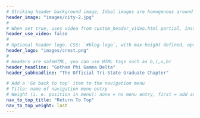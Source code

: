 ```yaml
---
# Striking header background image, Ideal images are homogenous around the centre and contrasting to the text. Non-ideal images can use `title_guard`
header_image: "images/city-2.jpg"
#
# When set true, uses video from custom_header_video.html partial, instead of header_image
header_use_video: false
#
# Optional header logo. CSS: `#blog-logo`, with max-height defined, optimize to prevent scaling
header_logo: "images/crest.png"
#
# Headers are safeHTML, you can use HTML tags such as b,i,u,br
header_headline: "Gotham Phi Gamma Delta"
header_subheadline: "The Official Tri-State Graduate Chapter"

# Add a 'Go back to top' item to the navigation menu
# Title: name of navigation menu entry
# Weight (i. e. position in menu): none = no menu entry, first = add as first entry, last = ad as last entry
nav_to_top_title: "Return To Top"
nav_to_top_weight: last
---
```

